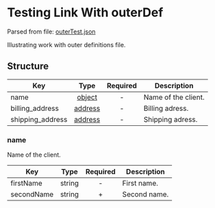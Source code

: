 # Testing Link With outerDef
Parsed from file: [outerTest.json](https://github.com/McCastles/JMC/blob/master/examples/outerTest.json)

Illustrating work with outer definitions file.
## Structure

|Key|Type|Required|Description|
|-|:-:|:-:|-|
|name|[object](#name)|-|Name of the client.|
|billing_address|[address](./outerDef.md#/definitions/address)|-|Billing adress.|
|shipping_address|[address](./outerDef.md#/definitions/address)|-|Shipping adress.|
### name
Name of the client.

|Key|Type|Required|Description|
|-|:-:|:-:|-|
|firstName|string|-|First name.|
|secondName|string|+|Second name.|